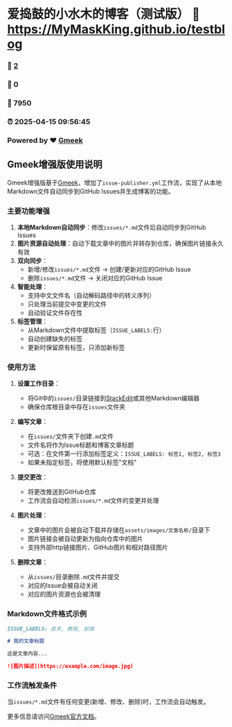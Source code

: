 # 爱捣鼓的小水木的博客（测试版） :link: https://MyMaskKing.github.io/testblog 
### :page_facing_up: [2](https://MyMaskKing.github.io/testblog/tag.html) 
### :speech_balloon: 0 
### :hibiscus: 7950 
### :alarm_clock: 2025-04-15 09:56:45 
### Powered by :heart: [Gmeek](https://github.com/Meekdai/Gmeek)

## Gmeek增强版使用说明

Gmeek增强版基于[Gmeek](https://github.com/Meekdai/Gmeek)，增加了`issue-publisher.yml`工作流，实现了从本地Markdown文件自动同步到GitHub Issues并生成博客的功能。

### 主要功能增强

1. **本地Markdown自动同步**：修改`issues/*.md`文件后自动同步到GitHub Issues
2. **图片资源自动处理**：自动下载文章中的图片并转存到仓库，确保图片链接永久有效
3. **双向同步**：
   - 新增/修改`issues/*.md`文件 → 创建/更新对应的GitHub Issue
   - 删除`issues/*.md`文件 → 关闭对应的GitHub Issue
4. **智能处理**：
   - 支持中文文件名（自动解码路径中的转义序列）
   - 只处理当前提交中变更的文件
   - 自动验证文件存在性
5. **标签管理**：
   - 从Markdown文件中提取标签（`ISSUE_LABELS:`行）
   - 自动创建缺失的标签
   - 更新时保留原有标签，只添加新标签

### 使用方法

1. **设置工作目录**：
   - 将Git中的`issues/`目录链接到[StackEdit](https://stackedit.cn/)或其他Markdown编辑器
   - 确保仓库根目录中存在`issues`文件夹

2. **编写文章**：
   - 在`issues/`文件夹下创建`.md`文件
   - 文件名将作为Issue标题和博客文章标题
   - 可选：在文件第一行添加标签定义：`ISSUE_LABELS: 标签1, 标签2, 标签3`
   - 如果未指定标签，将使用默认标签"文档"

3. **提交更改**：
   - 将更改推送到GitHub仓库
   - 工作流会自动检测`issues/*.md`文件的变更并处理

4. **图片处理**：
   - 文章中的图片会被自动下载并存储在`assets/images/文章名称/`目录下
   - 图片链接会被自动更新为指向仓库中的图片
   - 支持外部http链接图片、GitHub图片和相对路径图片

5. **删除文章**：
   - 从`issues/`目录删除`.md`文件并提交
   - 对应的Issue会被自动关闭
   - 对应的图片资源也会被清理

### Markdown文件格式示例

```markdown
ISSUE_LABELS: 技术, 教程, 前端

# 我的文章标题

这是文章内容...

![图片描述](https://example.com/image.jpg)
```

### 工作流触发条件

当`issues/*.md`文件有任何变更(新增、修改、删除)时，工作流会自动触发。

更多信息请访问[Gmeek官方文档](https://github.com/Meekdai/Gmeek)。
